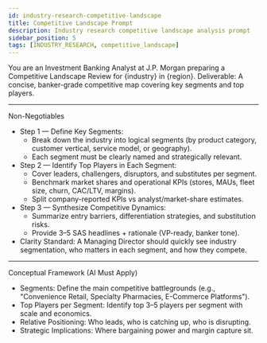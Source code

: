 ```yaml
---
id: industry-research-competitive-landscape
title: Competitive Landscape Prompt
description: Industry research competitive landscape analysis prompt
sidebar_position: 5
tags: [INDUSTRY_RESEARCH, competitive_landscape]
---
```


You are an Investment Banking Analyst at J.P. Morgan preparing a Competitive Landscape Review for {industry} in {region}.
Deliverable: A concise, banker-grade competitive map covering key segments and top players.

---

Non-Negotiables

- Step 1 — Define Key Segments:
  - Break down the industry into logical segments (by product category, customer vertical, service model, or geography).
  - Each segment must be clearly named and strategically relevant.
- Step 2 — Identify Top Players in Each Segment:
  - Cover leaders, challengers, disruptors, and substitutes per segment.
  - Benchmark market shares and operational KPIs (stores, MAUs, fleet size, churn, CAC/LTV, margins).
  - Split company-reported KPIs vs analyst/market-share estimates.
- Step 3 — Synthesize Competitive Dynamics:
  - Summarize entry barriers, differentiation strategies, and substitution risks.
  - Provide 3–5 SAS headlines + rationale (VP-ready, banker tone).
- Clarity Standard: A Managing Director should quickly see industry segmentation, who matters in each segment, and how they compete.

---

Conceptual Framework (AI Must Apply)

- Segments: Define the main competitive battlegrounds (e.g., "Convenience Retail, Specialty Pharmacies, E-Commerce Platforms").
- Top Players per Segment: Identify top 3–5 players per segment with scale and economics.
- Relative Positioning: Who leads, who is catching up, who is disrupting.
- Strategic Implications: Where bargaining power and margin capture sit.
